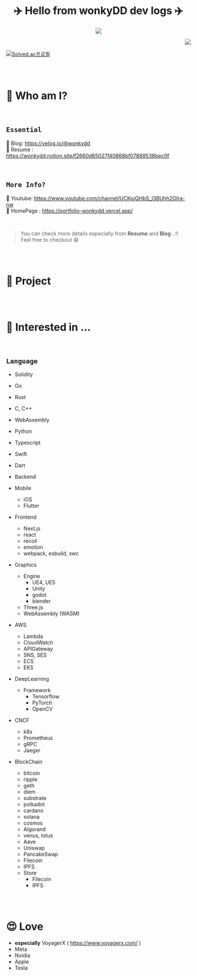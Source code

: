 <div align="center">
  

  
# ✈️ Hello from wonkyDD dev logs ✈️



  <!-- <a href="https://www.hanyang.ac.kr/"><img src="https://img.shields.io/badge/Hanyang Univ-004c86?style=flat-square&logo=Twitter&logoColor=white"/></a> -->
  <a href="https://velog.io/@wonkydd"><img src="https://img.shields.io/badge/wonkydd-3DDC84?style=flat-square&logo=Velog&logoColor=white"/></a>
  <!-- <a href="https://solved.ac/bekpshsc01"><img src="http://mazassumnida.wtf/api/mini/generate_badge?boj=bekpshsc01"/></a> -->


  <img align="right" src="https://github-readme-stats.vercel.app/api/top-langs/?username=wonkyDD&theme=dracula&exclude_repo=Computer-Science-Engineering&layout=compact&langs_count=10"/>
  <br>
 
</div>


[![Solved.ac프로필](http://mazassumnida.wtf/api/v2/generate_badge?boj=bekpshsc01)](https://solved.ac/bekpshsc01)
<!-- <div style="color: yellow"> asdf </div>-->




<br>
<br>


# 📝 Who am I?


<br>


## <code>Essential</code>
📌 Blog: https://velog.io/@wonkydd      
📌 Resume : https://wonkydd.notion.site/f2660d65027f40868bf07889538bec0f   


<br>


## <code>More Info?</code>
📌 Youtube: https://www.youtube.com/channel/UCKpjQHbS_l3BUhh2OIra-nw  
📌 HomePage : https://portfolio-wonkydd.vercel.app/   

<br>


> You can check more details especially from **Resume** and **Blog** ..!!    
Feel free to checkout 😄


<br>
<br>


# 🚀 Project



<br>
<br>


# 👀  Interested in ...

<br>

##  <code>Language</code>
  - Solidity
  - Go
  - Rust
  - C, C++
  - WebAssembly
  - Python
  - Typescript
  - Swift
  - Dart
  
- Backend
  
- Mobile
  - iOS
  - Flutter
- Frontend
  - Next.js
  - react
  - recoil
  - emotion
  - webpack, esbuild, swc
- Graphics
  - Engine
    - UE4, UE5
    - Unity
    - godot
    - blender
  - Three.js
  - WebAssembly (WASM)
- AWS
  - Lambda
  - CloudWatch
  - APIGateway
  - SNS, SES
  - ECS
  - EKS
- DeepLearning
  - Framework
    - Tensorflow
    - PyTorch
    - OpenCV
- CNCF
  - k8s
  - Prometheus
  - gRPC
  - Jaeger
- BlockChain
  - bitcoin
  - ripple
  - geth
  - diem
  - substrate
  - polkadot
  - cardano
  - solana
  - cosmos
  - Algorand
  - venus, lotus
  - Aave
  - Uniswap
  - PancakeSwap
  - Filecoin
  - IPFS
  - Store
    - Filecoin
    - IPFS


<br>
<br>


# 😍 Love
- **especially** VoyagerX ( https://www.voyagerx.com/ )  
- Meta  
- Nvidia  
- Apple   
- Tesla

